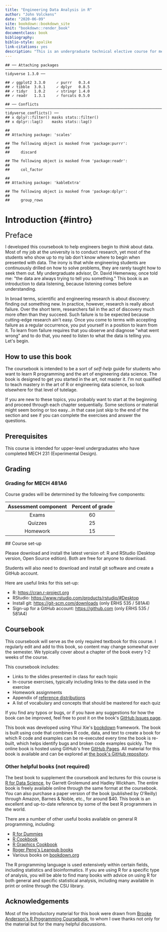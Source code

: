 ```yaml
--- 
title: "Engineering Data Analysis in R"
author: "John Volckens"
date: "2020-06-09"
site: bookdown::bookdown_site
knit: "bookdown::render_book"
documentclass: book
bibliography: 
biblio-style: apalike
link-citations: yes
description: "This is an undergraduate technical elective course for mechanical engineers who wish to lean about data analysis using the R programming language."
---
```


```
## ── Attaching packages ─────────────────────────────────────────────────────────────────────────── tidyverse 1.3.0 ──
```

```
## ✓ ggplot2 3.3.0     ✓ purrr   0.3.4
## ✓ tibble  3.0.1     ✓ dplyr   0.8.5
## ✓ tidyr   1.0.2     ✓ stringr 1.4.0
## ✓ readr   1.3.1     ✓ forcats 0.5.0
```

```
## ── Conflicts ────────────────────────────────────────────────────────────────────────────── tidyverse_conflicts() ──
## x dplyr::filter() masks stats::filter()
## x dplyr::lag()    masks stats::lag()
```

```
## 
## Attaching package: 'scales'
```

```
## The following object is masked from 'package:purrr':
## 
##     discard
```

```
## The following object is masked from 'package:readr':
## 
##     col_factor
```

```
## 
## Attaching package: 'kableExtra'
```

```
## The following object is masked from 'package:dplyr':
## 
##     group_rows
```

# Introduction {#intro}
 <font size="5"> Preface </font>

I developed this coursebook to help engineers begin to *think* about data.  Most of my job at the university is to conduct research, yet most of the students who show up to my lab don't know where to begin when presented with data.  The irony is that while engineering students are continuously drilled on how to solve problems, they are rarely taught how to seek them out.  My undergraduate advisor, Dr. David Hemenway, once told me: "the data are always trying to tell you something."  This book is an introduction to data listening, because listening comes before understanding.

In broad terms, scientific and engineering research is about discovery: finding out something new. In practice, however, research is really about failure. Over the short term, researchers fail in the act of discovery much more often than they succeed.  Such failure is to be expected because cutting-edge research ain't easy.  Once you come to terms with accepting failure as a regular occurrence, you put yourself in a position to learn from it. To learn from failure requires that you observe and diagnose "what went wrong" and to do that, you need to listen to what the data is telling you.  Let's begin.

## How to use this book
The coursebook is intended to be a sort of *self-help* guide for students who want to learn R programming and the art of engineering data science.  The book is designed to get you started in the art, not master it. I'm not qualified to teach mastery in the art of R or engineering data science, so look elsewhere for that level of tutelage.

If you are new to these topics, you probably want to start at the beginning and proceed through each chapter sequentially.  Some sections or material might seem boring or too easy...in that case just skip to the end of the section and see if you can complete the exercises and answer the questions.


## Prerequisites

This course is intended for upper-level undergraduates who have completed MECH 231 (Experimental Design).

## Grading

### Grading for MECH 481A6

Course grades will be determined by the following five components:

<table class="table table-striped" style="width: auto !important; margin-left: auto; margin-right: auto;">
 <thead>
  <tr>
   <th style="text-align:center;"> Assessment component </th>
   <th style="text-align:center;"> Percent of grade </th>
  </tr>
 </thead>
<tbody>
  <tr>
   <td style="text-align:center;"> Exams </td>
   <td style="text-align:center;"> 60 </td>
  </tr>
  <tr>
   <td style="text-align:center;"> Quizzes </td>
   <td style="text-align:center;"> 25 </td>
  </tr>
  <tr>
   <td style="text-align:center;"> Homework </td>
   <td style="text-align:center;"> 15 </td>
  </tr>
</tbody>
</table>
## Course set-up

Please download and install the latest version of: R and RStudio (Desktop version,
Open Source edition). Both are free for anyone to download. 

Students will also need to download and install git software and create a GitHub account.

Here are useful links for this set-up: 

- R: https://cran.r-project.org 
- RStudio: https://www.rstudio.com/products/rstudio/#Desktop 
- Install git: https://git-scm.com/downloads (only ERHS 535 / 581A4)
- Sign-up for a GitHub account: https://github.com (only ERHS 535 / 581A4)

## Coursebook

This coursebook will serve as the only required textbook for this course. I regularly edit and add to this book, so content may change somewhat over the semester. We typically cover about a chapter of the book every 1-2 weeks of the course.

This coursebook includes: 

- Links to the slides presented in class for each topic
- In-course exercises, typically including links to the data used in the exercise
- Homework assignments
- Appendix of [reference distributions](#dist)
- A list of vocabulary and concepts that should be mastered for each quiz

If you find any typos or bugs, or if you have any suggestions for how the book
can be improved, feel free to post it on the book's [GitHub Issues
page](https://github.com/SmogDr/edar_coursebook/issues).

This book was developed using Yihui Xie's [bookdown](https://bookdown.org) framework. The book is built using code that combines R code, data, and text to create a book for which R code and examples can be re-executed every time the book is re-built, which helps identify bugs and broken code examples quickly. The online book is hosted using GitHub's free [GitHub Pages](https://pages.github.com). All material for this book is
available and can be explored at [the book's GitHub
repository](https://github.com/SmogDr/edar_coursebook).

### Other helpful books (not required)

The best book to supplement the coursebook and lectures for this course is [R
for Data Science](http://r4ds.had.co.nz), by Garrett Grolemund and Hadley
Wickham. The entire book is freely available online through the same format at
the coursebook. You can also purchase a paper version of the book (published by
O'Reilly) through Amazon, Barnes & Noble, etc., for around $40. This book is an
excellent and up-to-date reference by some of the best R programmers in the
world.

There are a number of other useful books available on general R programming, including:

- [R for Dummies](https://colostate-primo.hosted.exlibrisgroup.com/primo-explore/fulldisplay?docid=01COLSU_ALMA51267598310003361&context=L&vid=01COLSU&lang=en_US&search_scope=Everything&adaptor=Local%20Search%20Engine&tab=default_tab&query=any,contains,r%20for%20dummies&sortby=rank&offset=0)
- [R Cookbook](https://colostate-primo.hosted.exlibrisgroup.com/primo-explore/fulldisplay?docid=01COLSU_ALMA21203304500003361&context=L&vid=01COLSU&lang=en_US&search_scope=Everything&adaptor=Local%20Search%20Engine&tab=default_tab&query=any,contains,r%20cookbook&sortby=rank&offset=0)
- [R Graphics Cookbook](http://www.amazon.com/R-Graphics-Cookbook-Winston-Chang/dp/1449316956/ref=sr_1_1?ie=UTF8&qid=1440997472&sr=8-1&keywords=r+graphics+cookbook)
- [Roger Peng's Leanpub books](https://leanpub.com/u/rdpeng)
- Various books on [bookdown.org](www.bookdown.org)

The R programming language is used extensively within certain fields, including
statistics and bioinformatics. If you are using R for a specific type of
analysis, you will be able to find many books with advice on using R for both
general and specific statistical analysis, including many available in print or
online through the CSU library.

## Acknowledgements

Most of the introductory material for this book were drawn from [Brooke Anderson's R Programming Coursebook](https://geanders.github.io/RProgrammingForResearch/), to whom I owe thanks not only for the material but for the many helpful discussions.

